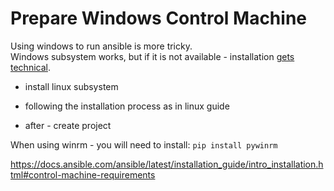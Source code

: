 
# Prepare Windows Control Machine

Using windows to run ansible is more tricky. \
Windows subsystem works, but if it is not available - installation [gets technical](./Ansible-On-Windows.md).

* install linux subsystem
* following the installation process as in linux guide


* after - create project



When using winrm - you will need to install:
`pip install pywinrm`

https://docs.ansible.com/ansible/latest/installation_guide/intro_installation.html#control-machine-requirements